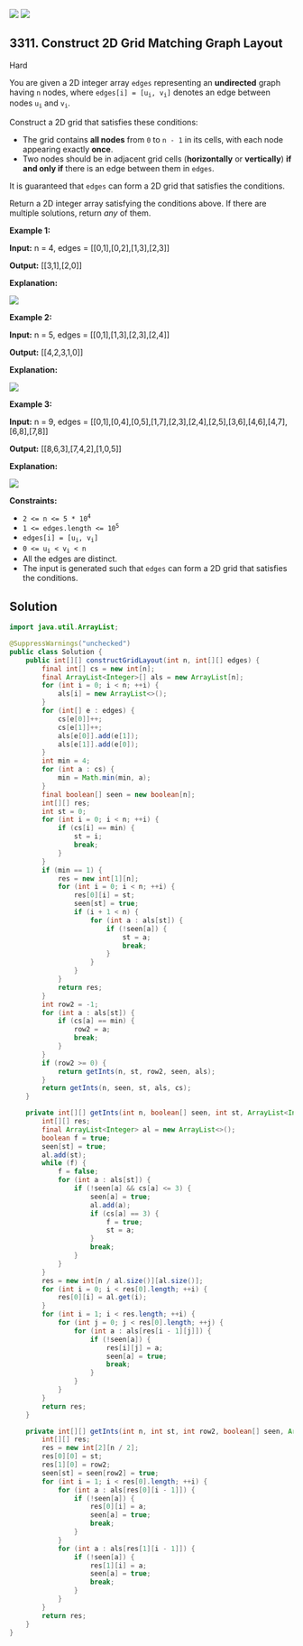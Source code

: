 [![](https://img.shields.io/github/stars/javadev/LeetCode-in-Java?label=Stars&style=flat-square)](https://github.com/javadev/LeetCode-in-Java)
[![](https://img.shields.io/github/forks/javadev/LeetCode-in-Java?label=Fork%20me%20on%20GitHub%20&style=flat-square)](https://github.com/javadev/LeetCode-in-Java/fork)

## 3311\. Construct 2D Grid Matching Graph Layout

Hard

You are given a 2D integer array `edges` representing an **undirected** graph having `n` nodes, where <code>edges[i] = [u<sub>i</sub>, v<sub>i</sub>]</code> denotes an edge between nodes <code>u<sub>i</sub></code> and <code>v<sub>i</sub></code>.

Construct a 2D grid that satisfies these conditions:

*   The grid contains **all nodes** from `0` to `n - 1` in its cells, with each node appearing exactly **once**.
*   Two nodes should be in adjacent grid cells (**horizontally** or **vertically**) **if and only if** there is an edge between them in `edges`.

It is guaranteed that `edges` can form a 2D grid that satisfies the conditions.

Return a 2D integer array satisfying the conditions above. If there are multiple solutions, return _any_ of them.

**Example 1:**

**Input:** n = 4, edges = \[\[0,1],[0,2],[1,3],[2,3]]

**Output:** [[3,1],[2,0]]

**Explanation:**

![](https://assets.leetcode.com/uploads/2024/08/11/screenshot-from-2024-08-11-14-07-59.png)

**Example 2:**

**Input:** n = 5, edges = \[\[0,1],[1,3],[2,3],[2,4]]

**Output:** [[4,2,3,1,0]]

**Explanation:**

![](https://assets.leetcode.com/uploads/2024/08/11/screenshot-from-2024-08-11-14-06-02.png)

**Example 3:**

**Input:** n = 9, edges = \[\[0,1],[0,4],[0,5],[1,7],[2,3],[2,4],[2,5],[3,6],[4,6],[4,7],[6,8],[7,8]]

**Output:** [[8,6,3],[7,4,2],[1,0,5]]

**Explanation:**

![](https://assets.leetcode.com/uploads/2024/08/11/screenshot-from-2024-08-11-14-06-38.png)

**Constraints:**

*   <code>2 <= n <= 5 * 10<sup>4</sup></code>
*   <code>1 <= edges.length <= 10<sup>5</sup></code>
*   <code>edges[i] = [u<sub>i</sub>, v<sub>i</sub>]</code>
*   <code>0 <= u<sub>i</sub> < v<sub>i</sub> < n</code>
*   All the edges are distinct.
*   The input is generated such that `edges` can form a 2D grid that satisfies the conditions.

## Solution

```java
import java.util.ArrayList;

@SuppressWarnings("unchecked")
public class Solution {
    public int[][] constructGridLayout(int n, int[][] edges) {
        final int[] cs = new int[n];
        final ArrayList<Integer>[] als = new ArrayList[n];
        for (int i = 0; i < n; ++i) {
            als[i] = new ArrayList<>();
        }
        for (int[] e : edges) {
            cs[e[0]]++;
            cs[e[1]]++;
            als[e[0]].add(e[1]);
            als[e[1]].add(e[0]);
        }
        int min = 4;
        for (int a : cs) {
            min = Math.min(min, a);
        }
        final boolean[] seen = new boolean[n];
        int[][] res;
        int st = 0;
        for (int i = 0; i < n; ++i) {
            if (cs[i] == min) {
                st = i;
                break;
            }
        }
        if (min == 1) {
            res = new int[1][n];
            for (int i = 0; i < n; ++i) {
                res[0][i] = st;
                seen[st] = true;
                if (i + 1 < n) {
                    for (int a : als[st]) {
                        if (!seen[a]) {
                            st = a;
                            break;
                        }
                    }
                }
            }
            return res;
        }
        int row2 = -1;
        for (int a : als[st]) {
            if (cs[a] == min) {
                row2 = a;
                break;
            }
        }
        if (row2 >= 0) {
            return getInts(n, st, row2, seen, als);
        }
        return getInts(n, seen, st, als, cs);
    }

    private int[][] getInts(int n, boolean[] seen, int st, ArrayList<Integer>[] als, int[] cs) {
        int[][] res;
        final ArrayList<Integer> al = new ArrayList<>();
        boolean f = true;
        seen[st] = true;
        al.add(st);
        while (f) {
            f = false;
            for (int a : als[st]) {
                if (!seen[a] && cs[a] <= 3) {
                    seen[a] = true;
                    al.add(a);
                    if (cs[a] == 3) {
                        f = true;
                        st = a;
                    }
                    break;
                }
            }
        }
        res = new int[n / al.size()][al.size()];
        for (int i = 0; i < res[0].length; ++i) {
            res[0][i] = al.get(i);
        }
        for (int i = 1; i < res.length; ++i) {
            for (int j = 0; j < res[0].length; ++j) {
                for (int a : als[res[i - 1][j]]) {
                    if (!seen[a]) {
                        res[i][j] = a;
                        seen[a] = true;
                        break;
                    }
                }
            }
        }
        return res;
    }

    private int[][] getInts(int n, int st, int row2, boolean[] seen, ArrayList<Integer>[] als) {
        int[][] res;
        res = new int[2][n / 2];
        res[0][0] = st;
        res[1][0] = row2;
        seen[st] = seen[row2] = true;
        for (int i = 1; i < res[0].length; ++i) {
            for (int a : als[res[0][i - 1]]) {
                if (!seen[a]) {
                    res[0][i] = a;
                    seen[a] = true;
                    break;
                }
            }
            for (int a : als[res[1][i - 1]]) {
                if (!seen[a]) {
                    res[1][i] = a;
                    seen[a] = true;
                    break;
                }
            }
        }
        return res;
    }
}
```